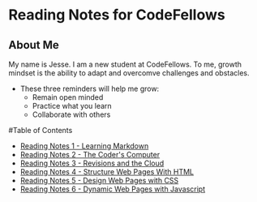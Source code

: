 # Reading Notes for CodeFellows

## About Me

My name is Jesse. I am a new student at CodeFellows. To me, growth mindset is the ability to adapt and overcomve challenges and obstacles.

- These three reminders will help me grow:
  - Remain open minded
  - Practice what you learn
  - Collaborate with others

#Table of Contents

- [Reading Notes 1 - Learning Markdown](markdown.md)
- [Reading Notes 2 - The Coder's Computer](coderscomputer.md)
- [Reading Notes 3 - Revisions and the Cloud](revisionscloud.md)
- [Reading Notes 4 - Structure Web Pages With HTML](structure-web-pages-with-html.md)
- [Reading Notes 5 - Design Web Pages with CSS](design-css.md)
- [Reading Notes 6 - Dynamic Web Pages with Javascript](dynamic-js.md)